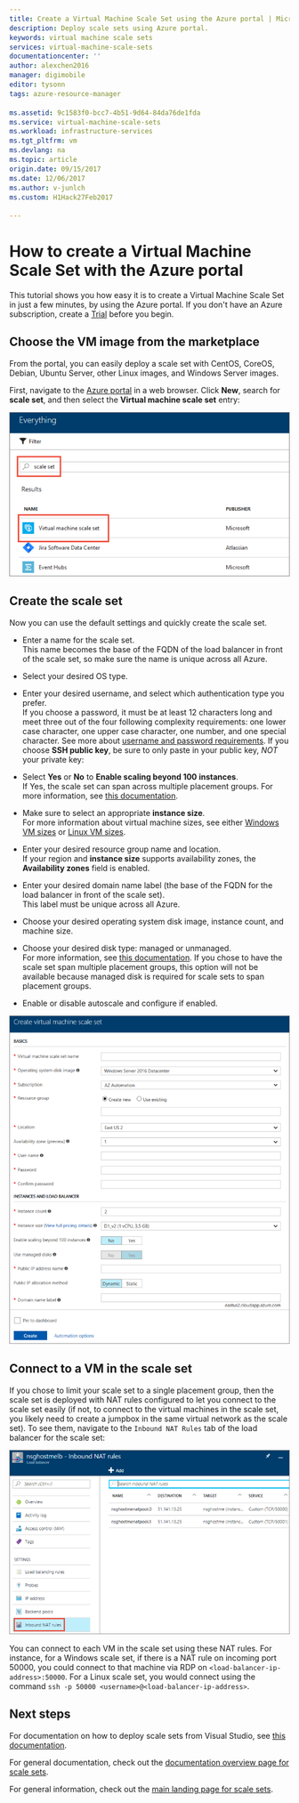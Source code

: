 ```yaml
---
title: Create a Virtual Machine Scale Set using the Azure portal | Microsoft Docs
description: Deploy scale sets using Azure portal.
keywords: virtual machine scale sets
services: virtual-machine-scale-sets
documentationcenter: ''
author: alexchen2016
manager: digimobile
editor: tysonn
tags: azure-resource-manager

ms.assetid: 9c1583f0-bcc7-4b51-9d64-84da76de1fda
ms.service: virtual-machine-scale-sets
ms.workload: infrastructure-services
ms.tgt_pltfrm: vm
ms.devlang: na
ms.topic: article
origin.date: 09/15/2017
ms.date: 12/06/2017
ms.author: v-junlch
ms.custom: H1Hack27Feb2017

---
```

# How to create a Virtual Machine Scale Set with the Azure portal
This tutorial shows you how easy it is to create a Virtual Machine Scale Set in just a few minutes, by using the Azure portal. If you don't have an Azure subscription, create a [Trial](https://www.azure.cn/pricing/1rmb-trial/) before you begin.

## Choose the VM image from the marketplace
From the portal, you can easily deploy a scale set with CentOS, CoreOS, Debian, Ubuntu Server, other Linux images, and Windows Server images.

First, navigate to the [Azure portal](https://portal.azure.cn) in a web browser. Click **New**, search for **scale set**, and then select the **Virtual machine scale set** entry:

![azure virtual machine scale set portal search](./media/virtual-machine-scale-sets-portal-create/portal-search.png)

## Create the scale set
Now you can use the default settings and quickly create the scale set.

- Enter a name for the scale set.  
This name becomes the base of the FQDN of the load balancer in front of the scale set, so make sure the name is unique across all Azure.

- Select your desired OS type.

- Enter your desired username, and select which authentication type you prefer.  
If you choose a password, it must be at least 12 characters long and meet three out of the four following complexity requirements: one lower case character, one upper case character, one number, and one special character. See more about [username and password requirements](../virtual-machines/windows/faq.md#what-are-the-username-requirements-when-creating-a-vm). If you choose **SSH public key**, be sure to only paste in your public key, *NOT* your private key:

- Select **Yes** or **No** to **Enable scaling beyond 100 instances**.  
If Yes, the scale set can span across multiple placement groups. For more information, see [this documentation](./virtual-machine-scale-sets-placement-groups.md).

- Make sure to select an appropriate **instance size**.  
For more information about virtual machine sizes, see either [Windows VM sizes](..\virtual-machines\windows\sizes.md) or [Linux VM sizes](..\virtual-machines\linux\sizes.md).

- Enter your desired resource group name and location.  
If your region and **instance size** supports availability zones, the **Availability zones** field is enabled.

- Enter your desired domain name label (the base of the FQDN for the load balancer in front of the scale set).  
This label must be unique across all Azure.

- Choose your desired operating system disk image, instance count, and machine size.

- Choose your desired disk type: managed or unmanaged.  
For more information, see [this documentation](./virtual-machine-scale-sets-managed-disks.md). If you chose to have the scale set span multiple placement groups, this option will not be available because managed disk is required for scale sets to span placement groups.

- Enable or disable autoscale and configure if enabled.

![azure virtual machine scale set portal create prompt](./media/virtual-machine-scale-sets-portal-create/portal-create.png)

## Connect to a VM in the scale set
If you chose to limit your scale set to a single placement group, then the scale set is deployed with NAT rules configured to let you connect to the scale set easily (if not, to connect to the virtual machines in the scale set, you likely need to create a jumpbox in the same virtual network as the scale set). To see them, navigate to the `Inbound NAT Rules` tab of the load balancer for the scale set:

![azure virtual machine scale set portal nat rules](./media/virtual-machine-scale-sets-portal-create/portal-nat-rules.png)

You can connect to each VM in the scale set using these NAT rules. For instance, for a Windows scale set, if there is a NAT rule on incoming port 50000, you could connect to that machine via RDP on `<load-balancer-ip-address>:50000`. For a Linux scale set, you would connect using the command `ssh -p 50000 <username>@<load-balancer-ip-address>`.

## Next steps
For documentation on how to deploy scale sets from Visual Studio, see [this documentation](virtual-machine-scale-sets-vs-create.md).

For general documentation, check out the [documentation overview page for scale sets](virtual-machine-scale-sets-overview.md).

For general information, check out the [main landing page for scale sets](/virtual-machine-scale-sets/).

<!--Update_Description: wording update-->
